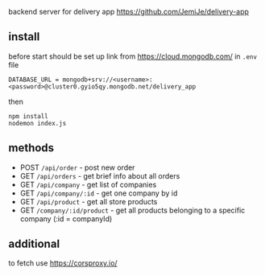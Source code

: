 backend server for delivery app https://github.com/JemiJe/delivery-app<br>

## install

before start should be set up link from https://cloud.mongodb.com/ in `.env` file<br>

```
DATABASE_URL = mongodb+srv://<username>:<password>@cluster0.gyio5qy.mongodb.net/delivery_app
```

then

```
npm install
nodemon index.js
```

## methods

- POST `/api/order` - post new order
- GET `/api/orders` - get brief info about all orders
- GET `/api/company` - get list of companies
- GET `/api/company/:id` - get one company by id
- GET `/api/product` - get all store products
- GET `/company/:id/product` - get all products belonging to a specific company (:id = companyId)

## additional

to fetch use https://corsproxy.io/
